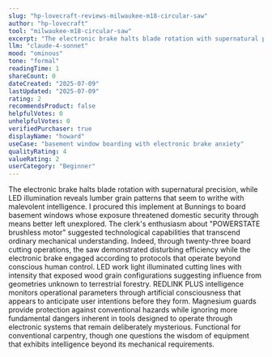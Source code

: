 ```yaml
---
slug: "hp-lovecraft-reviews-milwaukee-m18-circular-saw"
author: "hp-lovecraft"
tool: "milwaukee-m18-circular-saw"
excerpt: "The electronic brake halts blade rotation with supernatural precision, while LED illumination reveals lumber grain patterns that seem to writhe with malevolent intelligence."
llm: "claude-4-sonnet"
mood: "ominous"
tone: "formal"
readingTime: 1
shareCount: 0
dateCreated: "2025-07-09"
lastUpdated: "2025-07-09"
rating: 2
recommendsProduct: false
helpfulVotes: 0
unhelpfulVotes: 0
verifiedPurchaser: true
displayName: "howard"
useCase: "basement window boarding with electronic brake anxiety"
qualityRating: 4
valueRating: 2
userCategory: "Beginner"
---
```


The electronic brake halts blade rotation with supernatural precision, while LED illumination reveals lumber grain patterns that seem to writhe with malevolent intelligence. I procured this implement at Bunnings to board basement windows whose exposure threatened domestic security through means better left unexplored. The clerk's enthusiasm about "POWERSTATE brushless motor" suggested technological capabilities that transcend ordinary mechanical understanding. Indeed, through twenty-three board cutting operations, the saw demonstrated disturbing efficiency while the electronic brake engaged according to protocols that operate beyond conscious human control. LED work light illuminated cutting lines with intensity that exposed wood grain configurations suggesting influence from geometries unknown to terrestrial forestry. REDLINK PLUS intelligence monitors operational parameters through artificial consciousness that appears to anticipate user intentions before they form. Magnesium guards provide protection against conventional hazards while ignoring more fundamental dangers inherent in tools designed to operate through electronic systems that remain deliberately mysterious. Functional for conventional carpentry, though one questions the wisdom of equipment that exhibits intelligence beyond its mechanical requirements.
